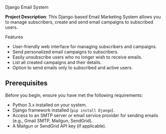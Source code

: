 
Django Email System

**Project Description**: This Django-based Email Marketing System allows you to manage subscribers, create and send email campaigns to subscribed users.

Features

- User-friendly web interface for managing subscribers and campaigns.
- Send personalized email campaigns to subscribers.
- Easily unsubscribe users who no longer wish to receive emails.
- List all created campaigns and their details.
- Option to send emails only to subscribed and active users.

## Prerequisites

Before you begin, ensure you have met the following requirements:

- Python 3.x installed on your system.
- Django framework installed (`pip install Django`).
- Access to an SMTP server or email service provider for sending emails (e.g., Gmail SMTP, Mailgun, SendGrid).
- A Mailgun or SendGrid API key (if applicable).

